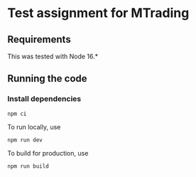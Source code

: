 # Test assignment for MTrading

## Requirements

This was tested with Node 16.*

## Running the code

### Install dependencies

```
npm ci
```

To run locally, use
```
npm run dev
```

To build for production, use
```
npm run build
```
